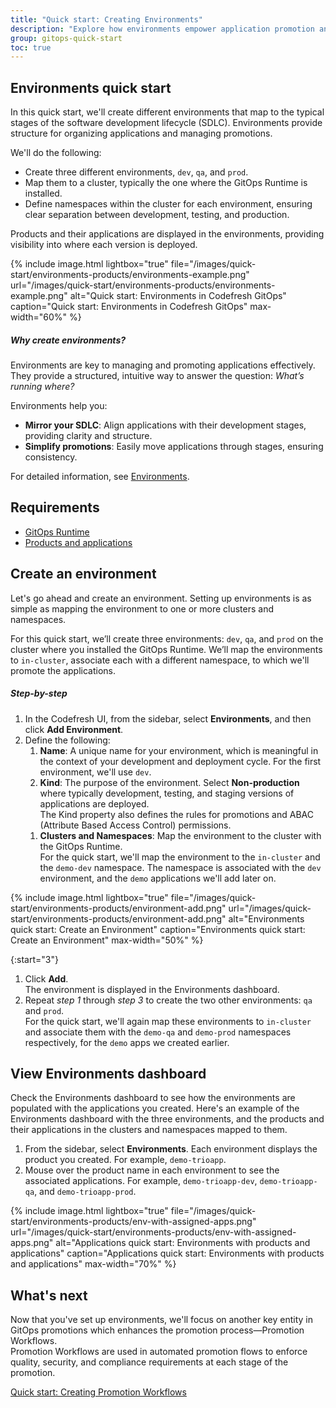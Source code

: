 ```yaml
---
title: "Quick start: Creating Environments"
description: "Explore how environments empower application promotion and deployment"
group: gitops-quick-start
toc: true
---
```



## Environments quick start
In this quick start, we'll create different environments that map to the typical stages of the software development lifecycle (SDLC). Environments provide structure for organizing applications and managing promotions.

We'll do the following:
* Create three different environments, `dev`, `qa`, and `prod`.
* Map them to a cluster, typically the one where the GitOps Runtime is installed. 
* Define namespaces within the cluster for each environment, ensuring clear separation between development, testing, and production.  

Products and their applications are displayed in the environments, providing visibility into where each version is deployed.



  {% include 
	image.html 
	lightbox="true" 
	file="/images/quick-start/environments-products/environments-example.png" 
	url="/images/quick-start/environments-products/environments-example.png" 
	alt="Quick start: Environments in Codefresh GitOps"
	caption="Quick start: Environments in Codefresh GitOps"
  max-width="60%" 
%} 


##### Why create environments? 

Environments are key to managing and promoting applications effectively.  
They provide a structured, intuitive way to answer the question: _What’s running where?_

Environments help you:
* **Mirror your SDLC**: Align applications with their development stages, providing clarity and structure.
* **Simplify promotions**: Easily move applications through stages, ensuring consistency.

For detailed information, see [Environments]({{site.baseurl}}/docs/dashboards/gitops-environments/).


## Requirements
* [GitOps Runtime]({{site.baseurl}}/docs/gitops-quick-start/quick-start-install-runtime/)
* [Products and applications]({{site.baseurl}}/docs/gitops-quick-start/create-app-ui/) 
 

## Create an environment
Let's go ahead and create an environment. Setting up environments is as simple as mapping the environment to one or more clusters and namespaces.

For this quick start, we’ll create three environments: `dev`, `qa`, and `prod` on the cluster where you installed the GitOps Runtime.
We’ll map the environments to `in-cluster`, associate each with a different namespace, to which we'll promote the applications.

##### Step-by-step
1. In the Codefresh UI, from the sidebar, select **Environments**, and then click **Add Environment**.
1. Define the following:
    1. **Name**: A unique name for your environment, which is meaningful in the context of your development and deployment cycle. 
	  For the first environment, we'll use `dev`.
    1. **Kind**: The purpose of the environment. Select **Non-production** where typically development, testing, and staging versions of applications are deployed.  
	  The Kind property also defines the rules for promotions and ABAC (Attribute Based Access Control) permissions.
    <!--- 1. **Tags**: Leave this empty for the quick start.  -->
    1. **Clusters and Namespaces**: Map the environment to the cluster with the GitOps Runtime.  
        For the quick start, we'll map the environment to the `in-cluster` and the `demo-dev` namespace. The namespace is associated with the `dev` environment, and the `demo` applications we'll add later on.

{% include 
	image.html 
	lightbox="true" 
	file="/images/quick-start/environments-products/environment-add.png" 
	url="/images/quick-start/environments-products/environment-add.png" 
	alt="Environments quick start: Create an Environment" 
	caption="Environments quick start: Create an Environment"
  max-width="50%" 
%} 

{:start="3"}  
1. Click **Add**.  
  The environment is displayed in the Environments dashboard. 
1. Repeat _step 1_ through _step 3_ to create the two other environments: `qa` and `prod`.  
  For the quick start, we'll again map these environments to `in-cluster` and associate them with the `demo-qa` and `demo-prod` namespaces respectively, for the `demo` apps we created earlier. 

## View Environments dashboard

Check the Environments dashboard to see how the environments are populated with the applications you created.
Here's an example of the Environments dashboard with the three environments, and the products and their applications in the clusters and namespaces mapped to them.
 
1. From the sidebar, select **Environments**.
  Each environment displays the product you created. For example, `demo-trioapp`.
1. Mouse over the product name in each environment to see the associated applications. For example, `demo-trioapp-dev`, `demo-trioapp-qa`, and `demo-trioapp-prod`.

  {% include 
   image.html 
   lightbox="true" 
   file="/images/quick-start/environments-products/env-with-assigned-apps.png" 
   url="/images/quick-start/environments-products/env-with-assigned-apps.png" 
   alt="Applications quick start: Environments with products and applications" 
   caption="Applications quick start: Environments with products and applications"
   max-width="70%" 
   %} 



## What's next
Now that you've set up environments, we'll focus on another key entity in GitOps promotions which enhances the promotion process—Promotion Workflows.  
Promotion Workflows are used in automated promotion flows to enforce quality, security, and compliance requirements at each stage of the promotion.

[Quick start: Creating Promotion Workflows]({{site.baseurl}}/docs/gitops-quick-start/quick-start-promotion-workflow/)

